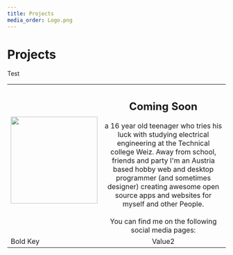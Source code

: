 ```yaml
---
title: Projects
media_order: Logo.png
---
```


# Projects

Test

| | |
|:- |:-:|
| <img src="https://hampoelz.net/user/pages/home/_projects/Logo.png" width="200" align="top"/> | <h2>Coming Soon</h2> a 16 year old teenager who tries his luck with studying electrical engineering at the Technical college Weiz. Away from school, friends and party I'm an Austria based hobby web and desktop programmer (and sometimes designer) creating awesome open source apps and websites for myself and other People.<br/><br/>You can find me on the following social media pages:|
| Bold Key   | Value2 |